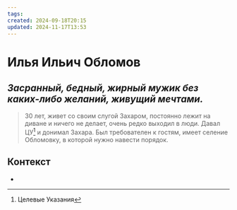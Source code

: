 ```yaml
---
tags: 
created: 2024-09-18T20:15
updated: 2024-11-17T13:53
---
```

# Илья Ильич Обломов

## ***Засранный, бедный, жирный мужик без каких-либо желаний, живущий мечтами.***

> 30 лет, живет со своим слугой Захаром, постоянно лежит на диване и ничего не делает,  очень редко выходил в люди.
> Давал ЦУ[^1] и донимал Захара. Был требователен к гостям, имеет селение Обломовку, в которой нужно навести порядок.

## Контекст
- 

[^1]: Целевые Указания
